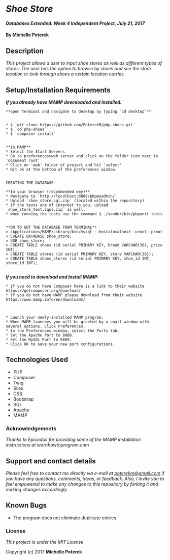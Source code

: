 # _Shoe Store_

#### _Databases Extended: Week 4 Independent Project, July 21, 2017_

#### By **Michelle Poterek**

## Description

_This project allows a user to input shoe stores as well as different types of stores. The user has the option to browse by shoes and see the store location or look through shoes a certain location carries._

## Setup/Installation Requirements

_**If you already have MAMP downloaded and installed:**_

````
**open Terminal and navigate to desktop by typing `cd desktop`**


* $ `git clone https://github.com/PoterekM/php-shoes.git`
* $ `cd php-shoes`
* $ `composer install`


**In MAMP**
* Select the Start Servers
* Go to preferences>web server and click on the folder icon next to 'document root'
* Click on 'web' folder of project and hit 'select'
* Hit ok at the bottom of the preferences window


CREATING THE DATABASE

**In your browser (recommended way)**
* Navigate to `http://localhost:8888/phpmyadmin/`
* Upload `shoe_store.sql.zip` (located within the repository)
* If the tests are of interest to you, upload `shoe_store_test.squl.zip` as well.
* when running the tests use the command $ ./vendor/bin/phpunit tests


**OR TO GET THE DATABASE FROM TERMINAL**
> /Applications/MAMP/Library/bin/mysql --host=localhost -uroot -proot
> CREATE DATABASE shoe_store;
> USE shoe_store;
> CREATE TABLE shoes (id serial PRIMARY KEY, brand VARCHAR(30), price INT);
> CREATE TABLE stores (id serial PRIMARY KEY, store VARCHAR(30));
> CREATE TABLE shoes_stores (id serial PRIMARY KEY, shoe_id INT, store_id INT);


````

_**If you need to download and Install MAMP:**_
````
* If you do not have Composer here is a link to their website https://getcomposer.org/download/
* If you do not have MAMP please download from their website https://www.mamp.info/en/downloads/



* Launch your newly-installed MAMP program.
* When MAMP launches you will be greeted by a small window with several options. Click Preferences.
* In the Preferences window, select the Ports tab.
* Set the Apache Port to 8888.
* Set the MySQL Port to 8889.
* Click OK to save your new port configurations.

````

## Technologies Used

* PHP
* Composer
* Twig
* Silex
* CSS
* Bootstrap
* SQL
* Apache
* MAMP

### Acknowledgements
_Thanks to Epicodus for providing some of the MAMP installation instructions at learnhowtoprogram.com_

## Support and contact details
_Please feel free to contact me directly via e-mail at poterekm@gmail.com if you have any questions, comments, ideas, or feedback. Also, I invite you to feel empowered to make any changes to this repository by forking it and making changes accordingly._

## Known Bugs
* The program does not eliminate duplicate entries.

### License

*This project is under the MIT License*

Copyright (c) 2017 **Michelle Poterek**
